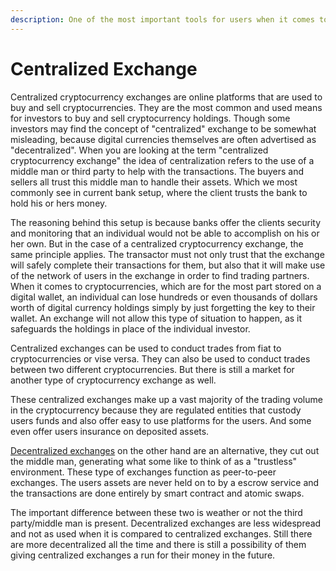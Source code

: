 ```yaml
---
description: One of the most important tools for users when it comes to transacting.
---
```


# Centralized Exchange

Centralized cryptocurrency exchanges are online platforms that are used to buy and sell cryptocurrencies. They are the most common and used means for investors to buy and sell cryptocurrency holdings. Though some investors may find the concept of "centralized" exchange to be somewhat misleading, because digital currencies themselves are often advertised as "decentralized". When you are looking at the term "centralized cryptocurrency exchange" the idea of centralization refers to the use of a middle man or third party to help with the transactions. The buyers and sellers all trust this middle man to handle their assets. Which we most commonly see in current bank setup, where the client trusts the bank to hold his or hers money.&#x20;

The reasoning behind this setup is because banks offer the clients security and monitoring that an individual would not be able to accomplish on his or her own. But in the case of a centralized cryptocurrency exchange, the same principle applies. The transactor must not only trust that the exchange will safely complete their transactions for them, but also that it will make use of the network of users in the exchange in order to find trading partners. When it comes to cryptocurrencies, which are for the most part stored on a digital wallet, an individual can lose hundreds or even thousands of dollars worth of digital currency holdings simply by just forgetting the key to their wallet. An exchange will not allow this type of situation to happen, as it safeguards the holdings in place of the individual investor.&#x20;

Centralized exchanges can be used to conduct trades from fiat to cryptocurrencies or vise versa. They can also be used to conduct trades between two different cryptocurrencies. But there is still a market for another type of cryptocurrency exchange as well.

&#x20;These centralized exchanges make up a vast majority of the trading volume in the cryptocurrency because they are regulated entities that custody users funds and also offer easy to use platforms for the users. And some even offer users insurance on deposited assets.&#x20;

[Decentralized exchanges](../../defi/decentralized-exchange.md) on the other hand are an alternative, they cut out the middle man, generating what some like to think of as a "trustless" environment. These type of exchanges function as peer-to-peer exchanges. The users assets are never held on to by a escrow service and the transactions are done entirely by smart contract and atomic swaps.&#x20;

The important difference between these two is weather or not the third party/middle man is present. Decentralized exchanges are less widespread and not as used when it is compared to centralized exchanges. Still there are more decentralized all the time and there is still a possibility of them giving centralized exchanges a run for their money in the future.&#x20;
